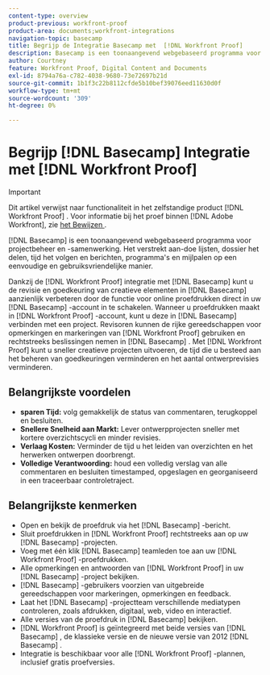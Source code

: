 ```yaml
---
content-type: overview
product-previous: workfront-proof
product-area: documents;workfront-integrations
navigation-topic: basecamp
title: Begrijp de Integratie Basecamp met  [!DNL Workfront Proof]
description: Basecamp is een toonaangevend webgebaseerd programma voor projectbeheer en samenwerking. Het verstrekt aan-doe lijsten, dossier het delen, tijd het volgen en berichten, programma's en mijlpalen op een eenvoudige en gebruiksvriendelijke manier.
author: Courtney
feature: Workfront Proof, Digital Content and Documents
exl-id: 8794a76a-c782-4038-9680-73e72697b21d
source-git-commit: 1b1f3c22b8112cfde5b10bef39076eed11630d0f
workflow-type: tm+mt
source-wordcount: '309'
ht-degree: 0%

---
```


# Begrijp [!DNL Basecamp] Integratie met [!DNL Workfront Proof]

>[!IMPORTANT]
>
>Dit artikel verwijst naar functionaliteit in het zelfstandige product [!DNL Workfront Proof] . Voor informatie bij het proef binnen [!DNL Adobe Workfront], zie [ het Bewijzen ](../../../review-and-approve-work/proofing/proofing.md).

[!DNL Basecamp] is een toonaangevend webgebaseerd programma voor projectbeheer en -samenwerking. Het verstrekt aan-doe lijsten, dossier het delen, tijd het volgen en berichten, programma&#39;s en mijlpalen op een eenvoudige en gebruiksvriendelijke manier.

Dankzij de [!DNL Workfront Proof] integratie met [!DNL Basecamp] kunt u de revisie en goedkeuring van creatieve elementen in [!DNL Basecamp] aanzienlijk verbeteren door de functie voor online proefdrukken direct in uw [!DNL Basecamp] -account in te schakelen. Wanneer u proefdrukken maakt in [!DNL Workfront Proof] -account, kunt u deze in [!DNL Basecamp] verbinden met een project. Revisoren kunnen de rijke gereedschappen voor opmerkingen en markeringen van [!DNL Workfront Proof] gebruiken en rechtstreeks beslissingen nemen in [!DNL Basecamp] . Met [!DNL Workfront Proof] kunt u sneller creatieve projecten uitvoeren, de tijd die u besteed aan het beheren van goedkeuringen verminderen en het aantal ontwerprevisies verminderen.

## Belangrijkste voordelen

* **sparen Tijd:** volg gemakkelijk de status van commentaren, terugkoppel en besluiten.
* **Snellere Snelheid aan Markt:** Lever ontwerpprojecten sneller met kortere overzichtscycli en minder revisies.
* **Verlaag Kosten:** Verminder de tijd u het leiden van overzichten en het herwerken ontwerpen doorbrengt.
* **Volledige Verantwoording:** houd een volledig verslag van alle commentaren en besluiten timestamped, opgeslagen en georganiseerd in een traceerbaar controletraject.

## Belangrijkste kenmerken

* Open en bekijk de proefdruk via het [!DNL Basecamp] -bericht.
* Sluit proefdrukken in [!DNL Workfront Proof] rechtstreeks aan op uw [!DNL Basecamp] -projecten.
* Voeg met één klik [!DNL Basecamp] teamleden toe aan uw [!DNL Workfront Proof] -proefdrukken.
* Alle opmerkingen en antwoorden van [!DNL Workfront Proof] in uw [!DNL Basecamp] -project bekijken.
* [!DNL Basecamp] -gebruikers voorzien van uitgebreide gereedschappen voor markeringen, opmerkingen en feedback.
* Laat het [!DNL Basecamp] -projectteam verschillende mediatypen controleren, zoals afdrukken, digitaal, web, video en interactief.
* Alle versies van de proefdruk in [!DNL Basecamp] bekijken.
* [!DNL Workfront Proof] is geïntegreerd met beide versies van [!DNL Basecamp] , de klassieke versie en de nieuwe versie van 2012 [!DNL Basecamp] .
* Integratie is beschikbaar voor alle [!DNL Workfront Proof] -plannen, inclusief gratis proefversies.
